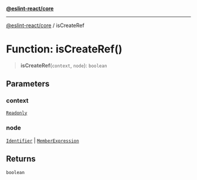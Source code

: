 [**@eslint-react/core**](../README.md)

***

[@eslint-react/core](../README.md) / isCreateRef

# Function: isCreateRef()

> **isCreateRef**(`context`, `node`): `boolean`

## Parameters

### context

[`Readonly`](../-internal-/type-aliases/Readonly.md)

### node

[`Identifier`](../-internal-/interfaces/Identifier.md) | [`MemberExpression`](../-internal-/type-aliases/MemberExpression.md)

## Returns

`boolean`
